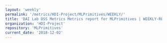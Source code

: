 ```yaml
---
layout: 'weekly'
permalink: '/metrics/HDI-Project/MLPrimitives/WEEKLY/'
title: 'DAI Lab OSS Metrics Metrics report for MLPrimitives | WEEKLY-REPORT-2018-12-02'
organization: 'HDI-Project'
repository: 'MLPrimitives'
current_date: '2018-12-02'
---
```


